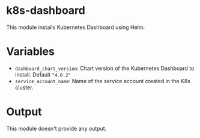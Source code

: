 # k8s-dashboard

This module installs Kubernetes Dashboard using Helm.

# Variables

- `dashboard_chart_version`: Chart version of the Kubernetes Dashboard to install. Default `"4.0.2"`
- `service_account_name`: Name of the service account created in the K8s cluster.

# Output

This module doesn't provide any output.
